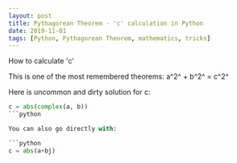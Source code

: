 ```yaml
---
layout: post
title: Pythagorean Theorem - 'c' calculation in Python
date: 2019-11-01
tags: [Python, Pythagorean Theorem, mathematics, tricks]
---
```


How to calculate 'c'

This is one of the most remembered theorems:
	a^2^ + b^2^ = c^2^

Here is uncommon and dirty solution for c:

```python
c = abs(complex(a, b))
```python

You can also go directly with:

```python
c = abs(a+bj)
```
